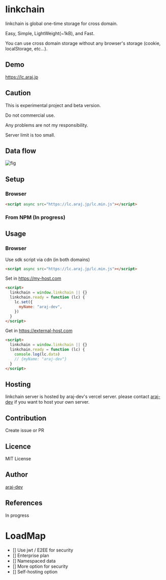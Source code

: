 # linkchain

linkchain is global one-time storage for cross domain.

Easy, Simple, LightWeight(~1kB), and Fast.

You can use cross domain storage without any browser's storage (cookie, localStorage, etc...).

## Demo
https://lc.araj.jp

## Caution

This is experimental project and beta version.

Do not commercial use.

Any problems are not my responsibility.

Server limit is too small.

## Data flow
![fig](https://github.com/araj-dev/linkchain/assets/19401710/100e29ef-7cbd-4544-a90a-53393a909c62)


## Setup

### Browser

```html
<script async src="https://lc.araj.jp/lc.min.js"></script>
```

### From NPM (In progress)

## Usage

### Browser

Use sdk script via cdn (in both domains)

```html
<script async src="https://lc.araj.jp/lc.min.js"></script>
```

Set in https://my-host.com

```html
<script>
  linkchain = window.linkchain || {}
  linkchain.ready = function (lc) {
    lc.set({
      myName: "araj-dev",
    })
  }
</script>
```

Get in https://external-host.com

```html
<script>
  linkchain = window.linkchain || {}
  linkchain.ready = function (lc) {
    console.log(lc.data)
    // {myName: "araj-dev"}
  }
</script>
```

## Hosting

linkchain server is hosted by araj-dev's vercel server.
please contact [araj-dev](ja.fileonly@gmail.com) if you want to host your own server.

## Contribution

Create issue or PR

## Licence

MIT License

## Author

[araj-dev](https://github.com/araj-dev)

## References

In progress

# LoadMap

- [] Use jwt / E2EE for security
- [] Enterprise plan
- [] Namespaced data
- [] More option for security
- [] Self-hosting option
